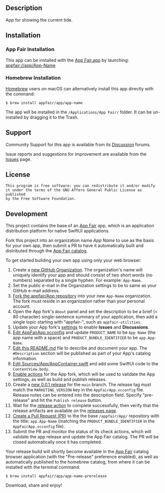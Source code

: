 
## Description

App for showing the current tide.

## Installation

### App Fair Installation

This app can be installed with the [App Fair.app](https://www.appfair.net)
by launching: [appfair://app/App-Name](appfair://app/App-Name)

### Homebrew Installation

[Homebrew](https://brew.sh/) users on macOS can alternatively
install this app directly with the command:

```shell
$ brew install appfair/app/app-name
```

The app will be installed in the `/Applications/App Fair/` folder.
It can be un-installed by dragging it to the Trash.

## Support

Community Support for this app is available from its
[Discussion](../../discussions) forums.

Issue reports and suggestions for improvement are available from the
[Issues](../../issues) page.

## License

    This program is free software: you can redistribute it and/or modify
    it under the terms of the GNU Affero General Public License as published
    by the Free Software Foundation.


## Development

This project contains the base of an [App Fair](https://www.appfair.net) app,
which is an application distribution platform for native SwiftUI applications.

Fork this project into an organization name *App Name* to use as the basis 
for your own app, then submit a PR to have it automatically
built and distributed through the [App Fair catalog](https://www.appfair.net).

To get started building your own app using only your web browser:

1. Create a [new GitHub Organization](https://github.com/account/organizations/new?plan=team_free). The organization's name will uniquely identify your app and should consist of two short words (no numbers) separated by a single hyphen. For example: `App-Name`.
1. Set the public e-mail in the Organization settings to be to same as your GitHub e-mail address.
1. [Fork the appfair/App repository](https://github.com/appfair/App/fork) into your new `App-Name` organization. The fork must reside in an organization rather than your personal account.
1. Open the App fork's `About` panel and set the description to be a brief (< 80 character) single-sentence summary of your application, then add a single topic starting with "appfair-", such as `appfair-utilities`.
1. Update your App fork's [settings](../../settings#features) to enable **Issues** and **Discussions**.
1. [Edit AppFairApp.xcconfig](../../edit/main/AppFairApp.xcconfig) and update `PRODUCT_NAME` to be `App Name` (the app name with a space) and `PRODUCT_BUNDLE_IDENTIFIER` to be `app.App-Name`.
1. [Edit this README.md](../../edit/main/README.md) file to describe and document your app. The `#Description` section will be published as part of your App's catalog information.
1. [Edit Sources/App/AppContainer.swift](../../edit/main/Sources/App/AppContainer.swift) and add some SwiftUI code to the `ContentView.body`.
1. [Enable actions](../../actions) for the App fork, which will be used to validate the App settings, as well as build and publish releases.
1. Create a [new 0.0.1 release](../../releases/new?target=main&tag=0.0.1) for the `main` branch. The release tag must match the `MARKETING_VERSION` key in the `AppFairApp.xcconfig` file. Release notes can be entered into the description field. Specify "pre-release" and hit the `Publish release` button.
1. Wait for the [release action](../../actions) to complete successfully, then verify that the release artifacts are available on the [releases page](../../releases).
1. [Create a Pull Request (PR)](../../compare) to the the base `/appfair/App/` repository with the title: `app.App-Name` (matching the `PRODUCT_BUNDLE_IDENTIFIER` in the `AppFairApp.xcconfig` file).
1. Submit the PR and monitor the status of its check actions, which will validate the app release and update the App Fair catalog. The PR will be closed automatically once it has completed.

Your release build will shortly become available in the [App Fair](https://www.appfair.net) catalog browser application (with the "Pre-release" preference enabled), as well as automatically published to the homebrew catalog, from where it can be installed with the terminal command:

```shell
$ brew install appfair/app/app-name-prerelease
```

Download, share and enjoy!



